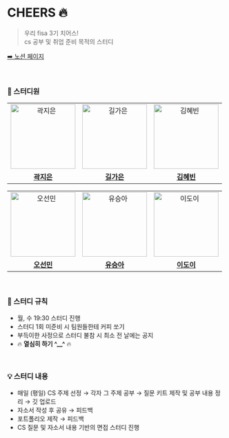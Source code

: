 # CHEERS 🔥
> 우리 fisa 3기 치어스! <br>
> cs 공부 및 취업 준비 목적의 스터디

[➡️ 노션 페이지](https://www.notion.so/CHEERS-5db4ecd1b288451fbd4cc1bd05e4d784)

<br>

### 👥 스터디원
<table>
  <tr>
    <td align="center">
      <a href="https://github.com/Jieun-KWAK">
        <img src="https://github.com/Jieun-KWAK.png" alt="곽지은" width="150" height="150"/>
      </a>
    </td>
    <td align="center">
      <a href="https://github.com/rlfrkdms1">
        <img src="https://github.com/rlfrkdms1.png" alt="길가은" width="150" height="150"/>
      </a>
    </td>
    <td align="center">
      <a href="https://github.com/qbobl5">
        <img src="https://github.com/qbobl5.png" alt="김혜빈" width="150" height="150"/>
      </a>
    </td>
  </tr>
   <tr>
    <td align="center">
      <a href="https://github.com/Jieun-KWAK">
        <b>곽지은</b>
      </a>
    </td>
     <td align="center">
      <a href="https://github.com/rlfrkdms1">
        <b>길가은</b>
      </a>
    </td>
    <td align="center">
      <a href="https://github.com/qbobl5">
        <b>김혜빈</b>
      </a>
    </td>
  </tr>
</table>
<table>
  <tr>
    <td align="center">
      <a href="https://github.com/seonmin5">
        <img src="https://github.com/seonmin5.png" alt="오선민" width="150" height="150"/>
      </a>
    </td>
    <td align="center">
      <a href="https://github.com/SeungAh-Yoo99">
        <img src="https://github.com/SeungAh-Yoo99.png" alt="유승아" width="150" height="150"/>
      </a>
    </td>
    <td align="center">
      <a href="https://github.com/doyi0107">
        <img src="https://github.com/doyi0107.png" alt="이도이" width="150" height="150"/>
      </a>
    </td>
  </tr>
   <tr>
    <td align="center">
      <a href="https://github.com/seonmin5">
        <b>오선민</b>
      </a>
    </td>
    <td align="center">
      <a href="https://github.com/SeungAh-Yoo99">
        <b>유승아</b>
      </a>
    </td>
     <td align="center">
      <a href="https://github.com/doyi0107">
        <b>이도이</b>
      </a>
    </td>
  </tr>
</table>

<br>

### 💬 스터디 규칙
- 월, 수 19:30 스터디 진행
- 스터디 1회 미준비 시 팀원들한테 커피 쏘기
- 부득이한 사정으로 스터디 불참 시 최소 전 날에는 공지
- 🔥 **열심히 하기 ^__^** 🔥

<br>

### 💡 스터디 내용
- 매일 (평일) CS 주제 선정 → 각자 그 주제 공부 → 질문 키트 제작 및 공부 내용 정리 → 깃 업로드
- 자소서 작성 후 공유 → 피드백
- 포트폴리오 제작 → 피드백
- CS 질문 및 자소서 내용 기반의 면접 스터디 진행
